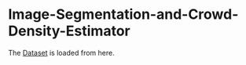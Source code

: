 # Image-Segmentation-and-Crowd-Density-Estimator

The [Dataset](https://drive.google.com/drive/folders/16LbuCsSrQs2TSvqFwekzIN0xgBzv6I68?usp=sharing) is loaded from here.
